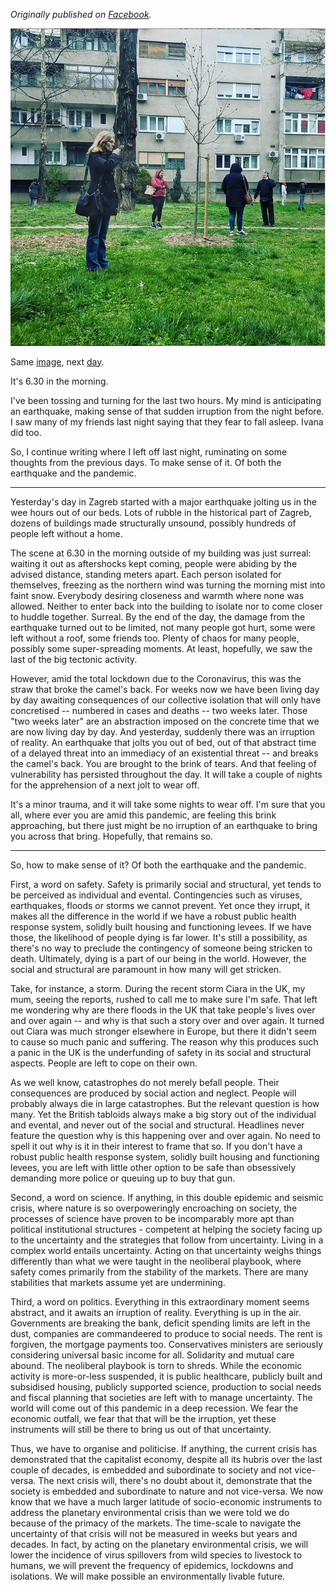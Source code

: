 <!--
.. title: "Breaking the Camel's Back: When an Earthquake and a Pandemic Converge"
.. layout: post
.. date: 2020-03-23 08:07:00 UTC
.. previewimage: /images/earthquake_zagreb.png
.. description: On March 22nd Zagreb was hit by a major earthquake amid the Cornavirus lockdown. Here are my thoughts to make sense of it. Of both the earthquake and the pandemic.
-->

*Originally published on [Facebook](https://www.facebook.com/tomislav.medak.9/posts/2751618411542275).*

![Image taken on March 22nd, around 6:45am, in Zagreb.](/images/earthquake_zagreb.png)

Same [image](https://www.facebook.com/tomislav.medak.9/posts/2749503275087122), next [day](https://www.facebook.com/tomislav.medak.9/posts/2751618411542275).

It's 6.30 in the morning.

I've been tossing and turning for the last two hours. My mind is anticipating an earthquake, making sense of that sudden irruption from the night before. I saw many of my friends last night saying that they fear to fall asleep. Ivana did too.

So, I continue writing where I left off last night, ruminating on some thoughts from the previous days. To make sense of it. Of both the earthquake and the pandemic.

---

Yesterday's day in Zagreb started with a major earthquake jolting us in the wee hours out of our beds. Lots of rubble in the historical part of Zagreb, dozens of buildings made structurally unsound, possibly hundreds of people left without a home.

The scene at 6.30 in the morning outside of my building was just surreal: waiting it out as aftershocks kept coming, people were abiding by the advised distance, standing meters apart. Each person isolated for themselves, freezing as the northern wind was turning the morning mist into faint snow. Everybody desiring closeness and warmth where none was allowed. Neither to enter back into the building to isolate nor to come closer to huddle together. Surreal. By the end of the day, the damage from the earthquake turned out to be limited, not many people got hurt, some were left without a roof, some friends too. Plenty of chaos for many people, possibly some super-spreading moments. At least, hopefully, we saw the last of the big tectonic activity.

However, amid the total lockdown due to the Coronavirus, this was the straw that broke the camel's back. For weeks now we have been living day by day awaiting consequences of our collective isolation that will only have concretised -- numbered in cases and deaths -- two weeks later. Those "two weeks later" are an abstraction imposed on the concrete time that we are now living day by day. And yesterday, suddenly there was an irruption of reality. An earthquake that jolts you out of bed, out of that abstract time of a delayed threat into an immediacy of an existential threat -- and breaks the camel's back. You are brought to the brink of tears. And that feeling of vulnerability has persisted throughout the day. It will take a couple of nights for the apprehension of a next jolt to wear off.

It's a minor trauma, and it will take some nights to wear off. I'm sure that you all, where ever you are amid this pandemic, are feeling this brink approaching, but there just might be no irruption of an earthquake to bring you across that bring. Hopefully, that remains so.

---

So, how to make sense of it? Of both the earthquake and the pandemic.

First, a word on safety. Safety is primarily social and structural, yet tends to be perceived as individual and evental. Contingencies such as viruses, earthquakes, floods or storms we cannot prevent. Yet once they irrupt, it makes all the difference in the world if we have a robust public health response system, solidly built housing and functioning levees. If we have those, the likelihood of people dying is far lower. It's still a possibility, as there's no way to preclude the contingency of someone being stricken to death. Ultimately, dying is a part of our being in the world. However, the social and structural are paramount in how many will get stricken.

Take, for instance, a storm. During the recent storm Ciara in the UK, my mum, seeing the reports, rushed to call me to make sure I'm safe. That left me wondering why are there floods in the UK that take people's lives over and over again -- and why is that such a story over and over again. It turned out Ciara was much stronger elsewhere in Europe, but there it didn't seem to cause so much panic and suffering. The reason why this produces such a panic in the UK is the underfunding of safety in its social and structural aspects. People are left to cope on their own.

As we well know, catastrophes do not merely befall people. Their consequences are produced by social action and neglect. People will probably always die in large catastrophes. But the relevant question is how many. Yet the British tabloids always make a big story out of the individual and evental, and never out of the social and structural. Headlines never feature the question why is this happening over and over again. No need to spell it out why is it in their interest to frame that so. If you don't have a robust public health response system, solidly built housing and functioning levees, you are left with little other option to be safe than obsessively demanding more police or queuing up to buy that gun.

Second, a word on science. If anything, in this double epidemic and seismic crisis, where nature is so overpoweringly encroaching on society, the processes of science have proven to be incomparably more apt than political institutional structures - competent at helping the society facing up to the uncertainty and the strategies that follow from uncertainty. Living in a complex world entails uncertainty. Acting on that uncertainty weighs things differently than what we were taught in the neoliberal playbook, where safety comes primarily from the stability of the markets. There are many stabilities that markets assume yet are undermining.

Third, a word on politics. Everything in this extraordinary moment seems abstract, and it awaits an irruption of reality. Everything is up in the air. Governments are breaking the bank, deficit spending limits are left in the dust, companies are commandeered to produce to social needs. The rent is forgiven, the mortgage payments too. Conservatives ministers are seriously considering universal basic income for all. Solidarity and mutual care abound. The neoliberal playbook is torn to shreds. While the economic activity is more-or-less suspended, it is public healthcare, publicly built and subsidised housing, publicly supported science, production to social needs and fiscal planning that societies are left with to manage uncertainty. The world will come out of this pandemic in a deep recession. We fear the economic outfall, we fear that that will be the irruption, yet these instruments will still be there to bring us out of that uncertainty.

Thus, we have to organise and politicise. If anything, the current crisis has demonstrated that the capitalist economy, despite all its hubris over the last couple of decades, is embedded and subordinate to society and not vice-versa. The next crisis will, there's no doubt about it, demonstrate that the society is embedded and subordinate to nature and not vice-versa. We now know that we have a much larger latitude of socio-economic instruments to address the planetary environmental crisis than we were told we do because of the primacy of the markets. The time-scale to navigate the uncertainty of that crisis will not be measured in weeks but years and decades. In fact, by acting on the planetary environmental crisis, we will lower the incidence of virus spillovers from wild species to livestock to humans, we will prevent the frequency of epidemics, lockdowns and isolations. We will make possible an environmentally livable future.
